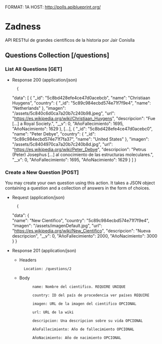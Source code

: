FORMAT: 1A
HOST: http://polls.apiblueprint.org/

# Zadness

API RESTful de grandes científicos de la historia por Jair Conislla

## Questions Collection [/questions]

### List All Questions [GET]

+ Response 200 (application/json)

        {
    "data": [
        {
            "_id": "5c8bd428efe4ce47d0acebcb",
            "name": "Christiaan Huygens",
            "country": {
                "_id": "5c89c984ecbd574e71f7f9e4",
                "name": "Netherlands"
            },
            "imagen": "/assets/5c840c6d0ca7a20b7c240b98.jpeg",
            "url": "https://es.wikipedia.org/wiki/Christiaan_Huygens",
            "descripcion": "Fue [...] a Royal Society.",
            "__v": 0,
            "AñoFallecimiento": 1695,
            "AñoNacimiento": 1629
        },
        [...],
        {
            "_id": "5c8bd428efe4ce47d0acebc0",
            "name": "Peter Debye",
            "country": {
                "_id": "5c89c984ecbd574e71f7fa37",
                "name": "United States"
            },
            "imagen": "/assets/5c8404970ca7a20b7c240b8d.jpg",
            "url": "https://es.wikipedia.org/wiki/Peter_Debye",
            "descripcion": "Petrus (Peter) Josephus [...] al 
            conocimiento de las estructuras
            moleculares.",
            "__v": 0,
            "AñoFallecimiento": 1695,
            "AñoNacimiento": 1629
        }
    ]
}

### Create a New Question [POST]

You may create your own question using this action. It takes a JSON
object containing a question and a collection of answers in the
form of choices.

+ Request (application/json)

        {
    "data": {        
        "name": "New Cientifico",
        "country": "5c89c984ecbd574e71f7f9e4",
        "imagen": "/assets/imagenDefault.jpg",
        "url": "https://es.wikipedia.org/wiki/New_Cientifico",
        "descripcion": "Nueva descripcion",
        "__v": 0,
        "AñoFallecimiento": 2000,
        "AñoNacimiento": 3000
    }
}

+ Response 201 (application/json)

    + Headers

            Location: /questions/2

    + Body

                name: Nombre del cientifico. REQUIRE UNIQUE

                country: ID del país de procedencia ver países REQUIRE

                imagen: URL de la imagen del cientifico OPCIONAL

                url: URL de la wiki

                descripcion: Una descripcion sobre su vida OPCIONAL

                AñoFallecimiento: Año de fallecimiento OPCIONAL

                AñoNacimiento: Año de nacimiento OPCIONAL

